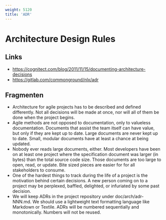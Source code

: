 ```yaml
---
weight: 5120
title: 'ADR'
---
```


# Architecture Design Rules

## Links
- https://cognitect.com/blog/2011/11/15/documenting-architecture-decisions
- https://gitlab.com/commonground/nlx/adr

## Fragmenten
- Architecture for agile projects has to be described and defined differently. Not all decisions will be made at once, nor will all of them be done when the project begins. 
- Agile methods are not opposed to documentation, only to valueless documentation. Documents that assist the team itself can have value, but only if they are kept up to date. Large documents are never kept up to date. Small, modular documents have at least a chance at being updated.
- Nobody ever reads large documents, either. Most developers have been on at least one project where the specification document was larger (in bytes) than the total source code size. Those documents are too large to open, read, or update. Bite sized pieces are easier for for all stakeholders to consume.
- One of the hardest things to track during the life of a project is the motivation behind certain decisions. A new person coming on to a project may be perplexed, baffled, delighted, or infuriated by some past decision.
- We will keep ADRs in the project repository under doc/arch/adr-NNN.md. We should use a lightweight text formatting language like Markdown or Textile. ADRs will be numbered sequentially and monotonically. Numbers will not be reused.